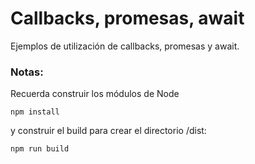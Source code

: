 # Callbacks, promesas, await

Ejemplos de utilización de callbacks, promesas y await.

### Notas:
Recuerda construir los módulos de Node

```
npm install
```
y construir el build para crear el directorio /dist:
```
npm run build
```